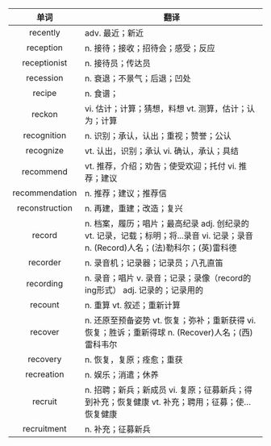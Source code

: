 |单词|翻译  |
|:--:|--| 
|	recently  		|		adv. 最近；新近	|		
|	reception  		|		n. 接待；接收；招待会；感受；反应	|		
|	receptionist  		|		n. 接待员；传达员	|		
|	recession  		|		n. 衰退；不景气；后退；凹处	|		
|	recipe  		|		n. 食谱；	|		
|	reckon  		|		vi. 估计；计算；猜想，料想 vt. 测算，估计；认为；计算	|		
|	recognition  		|		n. 识别；承认，认出；重视；赞誉；公认	|		
|	recognize  		|		vt. 认出，识别；承认 vi. 确认，承认；具结	|		
|	recommend  		|		vt. 推荐，介绍；劝告；使受欢迎；托付 vi. 推荐；建议	|		
|	recommendation  		|		n. 推荐；建议；推荐信	|		
|	reconstruction  		|		n. 再建，重建；改造；复兴	|		
|	record  		|		n. 档案，履历；唱片；最高纪录 adj. 创纪录的 vt. 记录，记载；标明；将...录音 vi. 记录；录音 n. (Record)人名；(法)勒科尔；(英)雷科德	|		
|	recorder  		|		n. 录音机；记录器；记录员；八孔直笛	|		
|	recording  		|		n. 录音；唱片 v. 录音；记录；录像（record的ing形式） adj. 记录的；记录用的	|		
|	recount  		|		n. 重算 vt. 叙述；重新计算	|		
|	recover  		|		n. 还原至预备姿势 vt. 恢复；弥补；重新获得 vi. 恢复；胜诉；重新得球 n. (Recover)人名；(西)雷科韦尔	|		
|	recovery  		|		n. 恢复，复原；痊愈；重获	|		
|	recreation  		|		n. 娱乐；消遣；休养	|		
|	recruit  		|		n. 招聘；新兵；新成员 vi. 复原；征募新兵；得到补充；恢复健康 vt. 补充；聘用；征募；使…恢复健康	|		
|	recruitment  		|		n. 补充；征募新兵	|		
